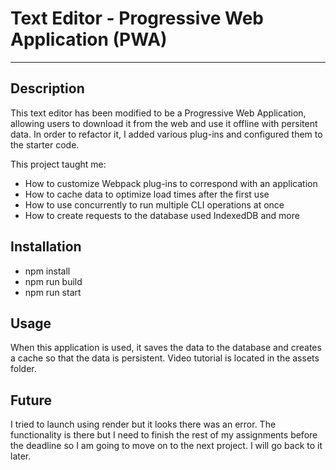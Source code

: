 # Text Editor -  Progressive Web Application (PWA) 
---------------------------------------------------
## Description
This text editor has been modified to be a Progressive Web Application, allowing users to download it from the web and use it offline with persitent data. In order to refactor it, I added various plug-ins and configured them to the starter code.

This project taught me:

* How to customize Webpack plug-ins to correspond with an application
* How to cache data to optimize load times after the first use
* How to use concurrently to run multiple CLI operations at once
* How to create requests to the database used IndexedDB
and more

## Installation
* npm install
* npm run build
* npm run start

## Usage
When this application is used, it saves the data to the database and creates a cache so that the data is persistent. Video tutorial is located in the assets folder.

## Future 
I tried to launch using render but it looks there was an error. The functionality is there but I need to finish the rest of my assignments before the deadline so I am going to move on to the next project. I will go back to it later. 